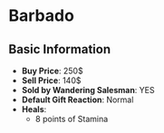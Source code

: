 # Barbado

## Basic Information

- **Buy Price**: 250$
- **Sell Price**: 140$
- **Sold by Wandering Salesman**: YES
- **Default Gift Reaction**: Normal
- **Heals**:
  - 8 points of Stamina